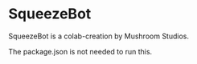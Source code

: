 # SqueezeBot
SqueezeBot is a colab-creation by Mushroom Studios.

The package.json is not needed to run this.
